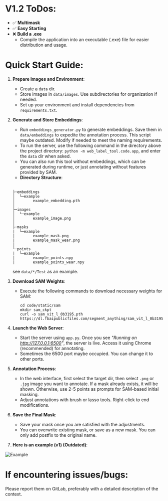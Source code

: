 # **V1.2 ToDos**:
- ✅ **Multimask**
- ✅ **Easy Starting**
- ❌ **Build a .exe**
  - Compile the application into an executable (.exe) file for easier distribution and usage.

# **Quick Start Guide**:

1. **Prepare Images and Environment**:
   - Create a `data` dir.
   - Store images in `data/images`. Use subdirectories for organization if needed.
   - Set up your environment and install dependencies from `requirements.txt`.

2. **Generate and Store Embeddings**:
   - Run `embeddings_generator.py` to generate embeddings. Save them in `data/embeddings` to expedite the annotation process. This script maybe outdated. Modify if needed to meet the naming requirements.
   - To run the server, use the following command in the directory above the project directory: `python -m web_label_tool.code.app`, and enter the `data` dir when asked.
   - You can also run this tool without embeddings, which can be generated during runtime, or just annotating without features provided by SAM.
   - **Directory Structure**: 
   <br>

     ```
     ├─embeddings
     │  └─example
     │        example_embedding.pth
     │
     ├─images
     │  └─example
     │        example_image.png
     │
     ├─masks
     |  └─example
     |        example_mask.png
     |        example_mask_wear.png
     │
     └─points
     |  └─example
     |        example_points.npy
     |        example_points_wear.npy
     ```

     see `data/*/Test` as an example.

3. **Download SAM Weights**:
   - Execute the following commands to download necessary weights for SAM:
     ```
     cd code/static/sam
     mkdir sam_ckpt
     curl -o sam_vit_l_0b3195.pth https://dl.fbaipublicfiles.com/segment_anything/sam_vit_l_0b3195.pth
     ```

4. **Launch the Web Server**:
   - Start the server using `app.py`. Once you see *"Running on http://127.0.0.1:6500"*, the server is live. Access it using Chrome (recommended) for annotating.
   - Sometimes the 6500 port maybe occupied. You can change it to other ports.

5. **Annotation Process**:
   - In the web interface, first select the target dir, then select `.png` or `.jpg` image you want to annotate. If a mask already exists, it will be shown. Otherwise, use 2-5 points as prompts for SAM-based initial masking.
   - Adjust annotations with brush or lasso tools. Right-click to end modifications.

6. **Save the Final Mask**:
   - Save your mask once you are satisfied with the adjustments.  
   - You can overwrite existing mask, or save as a new mask. You can only add postfix to the original name.

7. **Here is an example (v1) (Outdated)**:  

<img src="code/static/images/example.gif" alt="Example">


<br>

# If encountering issues/bugs:
Please report them on GitLab, preferably with a detailed description of the context.

